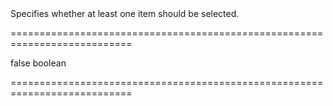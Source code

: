 <!--**
/*-------------------------------------------
    Auto-generated file. Do not modify.
-------------------------------------------

**-->
<!--d-->Specifies whether at least one item should be selected.<!--/d-->
===========================================================================
<!--hidden--><!--/hidden-->
<!--default-->false<!--/default-->
<!--type-->boolean<!--/type-->
===========================================================================

<!--shortDescription-->

<!--/shortDescription-->

<!--fullDescription-->

<!--/fullDescription-->